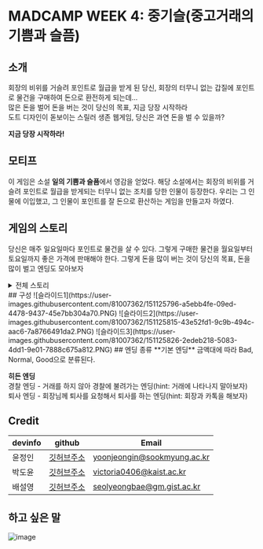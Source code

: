   # MADCAMP WEEK 4: 중기슬(중고거래의 기쁨과 슬픔)
  
  ## 소개
  회장의 비위를 거슬려 포인트로 월급을 받게 된 당신, 회장의 터무니 없는 갑질에 포인트로 물건을 구매하여 돈으로 환전하게 되는데...  
  많은 돈을 벌어 돈을 버는 것이 당신의 목표, 지금 당장 시작하라  
  도트 디자인이 돋보이는 스릴러 생존 웹게임, 당신은 과연 돈을 벌 수 있을까?  
    
  **지금 당장 시작하라!**
  
  ## 모티프
  이 게임은 소설 **일의 기쁨과 슬픔**에서 영감을 얻었다. 해당 소설에서는 회장의 비위를 거슬려 포인트로 월급을 받게되는 터무니 없는 조치를 당한 인물이 등장한다. 우리는 그 인물에 이입했고, 그 인물이 포인트를 잘 돈으로 환산하는 게임을 만들고자 하였다.
  
  ## 게임의 스토리
  당신은 매주 일요일마다 포인트로 물건을 살 수 있다. 그렇게 구매한 물건을 월요일부터 토요일까지 좋은 가격에 판매해야 한다. 그렇게 돈을 많이 버는 것이 당신의 목표, 돈을 많이 벌고 엔딩도 모아보자
<details>
<summary>전체 스토리</summary>
<div markdown="1"> 
카드 회사에서 근무하는 당신, 당신은 회장에게 잘못을 저질러 2주치 급여를 회사 포인트로 지급받게 되었다. 그런 당신이 저지른 잘못은 회사의 이벤트를 회장의 SNS보다 먼저 회사 홈페이지에 올려버린 잘못이다. SNS 중독자인 회장은 그런 당신에게 포인트 급여라는 상상도 못할 조치를 내렸다. 그렇게 당신은 2주동안 포인트로 살아야 한다.
</div>
</details>   
  ## 구성
  ![슬라이드1](https://user-images.githubusercontent.com/81007362/151125796-a5ebb4fe-09ed-4478-9437-45e7bb304a70.PNG)
  ![슬라이드2](https://user-images.githubusercontent.com/81007362/151125815-43e52fd1-9c9b-494c-aac6-7a8766491da2.PNG)
  ![슬라이드3](https://user-images.githubusercontent.com/81007362/151125826-2edeb218-5083-4dd1-9e01-7888c675a812.PNG)
  ## 엔딩 종류
  **기본 엔딩**  
  금액대에 따라 Bad, Normal, Good으로 분류된다.  
    
  **히든 엔딩**  
  경찰 엔딩 - 거래를 하지 않아 경찰에 불려가는 엔딩(hint: 거래에 나타나지 말아보자)  
  퇴사 엔딩 - 회장님께 퇴사를 요청해서 퇴사를 하는 엔딩(hint: 회장과 카톡을 해보자)    
  ## Credit
| devinfo | github | Email |  
| ------ | ------ | ------ |
| 윤정인 | [깃허브주소](https://github.com/JeongIn37) | yoonjeongin@sookmyung.ac.kr |
| 박도윤 | [깃허브주소](https://github.com/victoria0406) | victoria0406@kaist.ac.kr |  
| 배설영 | [깃허브주소]( https://github.com/pell13) | seolyeongbae@gm.gist.ac.kr |

  ## 하고 싶은 말
  ![image](https://user-images.githubusercontent.com/81007362/151113727-b9cda4dc-6eb0-4542-8a19-6a907392100d.png)
